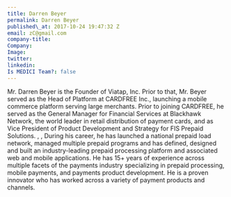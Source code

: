 ```yaml
---
title: Darren Beyer
permalink: Darren Beyer
published\_at: 2017-10-24 19:47:32 Z
email: zC@gmail.com
company-title: 
Company: 
Image: 
twitter: 
linkedin: 
Is MEDICI Team?: false
---
```


Mr. Darren Beyer is the Founder of Viatap, Inc. Prior to that, Mr. Beyer served as the Head of Platform at CARDFREE Inc., launching a mobile commerce platform serving large merchants. Prior to joining CARDFREE, he served as the General Manager for Financial Services at Blackhawk Network, the world leader in retail distribution of payment cards, and as Vice President of Product Development and Strategy for FIS Prepaid Solutions. , , During his career, he has launched a national prepaid load network, managed multiple prepaid programs and has defined, designed and built an industry-leading prepaid processing platform and associated web and mobile applications. He has 15+ years of experience across multiple facets of the payments industry specializing in prepaid processing, mobile payments, and payments product development. He is a proven innovator who has worked across a variety of payment products and channels.